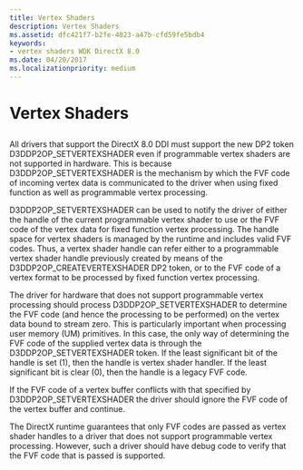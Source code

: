 ```yaml
---
title: Vertex Shaders
description: Vertex Shaders
ms.assetid: dfc421f7-b2fe-4023-a47b-cfd59fe5bdb4
keywords:
- vertex shaders WDK DirectX 8.0
ms.date: 04/20/2017
ms.localizationpriority: medium
---
```


# Vertex Shaders


## <span id="ddk_vertex_shaders_gg"></span><span id="DDK_VERTEX_SHADERS_GG"></span>


All drivers that support the DirectX 8.0 DDI must support the new DP2 token D3DDP2OP\_SETVERTEXSHADER even if programmable vertex shaders are not supported in hardware. This is because D3DDP2OP\_SETVERTEXSHADER is the mechanism by which the FVF code of incoming vertex data is communicated to the driver when using fixed function as well as programmable vertex processing.

D3DDP2OP\_SETVERTEXSHADER can be used to notify the driver of either the handle of the current programmable vertex shader to use or the FVF code of the vertex data for fixed function vertex processing. The handle space for vertex shaders is managed by the runtime and includes valid FVF codes. Thus, a vertex shader handle can refer either to a programmable vertex shader handle previously created by means of the D3DDP2OP\_CREATEVERTEXSHADER DP2 token, or to the FVF code of a vertex format to be processed by fixed function vertex processing.

The driver for hardware that does not support programmable vertex processing should process D3DDP2OP\_SETVERTEXSHADER to determine the FVF code (and hence the processing to be performed) on the vertex data bound to stream zero. This is particularly important when processing user memory (UM) primitives. In this case, the only way of determining the FVF code of the supplied vertex data is through the D3DDP2OP\_SETVERTEXSHADER token. If the least significant bit of the handle is set (1), then the handle is vertex shader handler. If the least significant bit is clear (0), then the handle is a legacy FVF code.

If the FVF code of a vertex buffer conflicts with that specified by D3DDP2OP\_SETVERTEXSHADER the driver should ignore the FVF code of the vertex buffer and continue.

The DirectX runtime guarantees that only FVF codes are passed as vertex shader handles to a driver that does not support programmable vertex processing. However, such a driver should have debug code to verify that the FVF code that is passed is supported.

 

 





